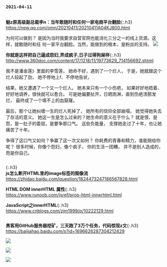 ### `2021-04-11`
```tip
```
**魅z原高级副总裁李n：当年敢随时和任何一家电商平台翻脸**{:.h3}<br>
<https://new.qq.com/omn/20210411/20210411A04KJ800.html>

为何可以做到？
是因为当时我要求自营官网也能消化三分之一的线上货源。这样，就敢随时和任
何一家平台翻脸。当然，能做到的根本，是粉丝的支持。
![](https://inews.gtimg.com/newsapp_bt/0/13397634358/1000)

**你就是这样把自己逼成怨妇,弄成疯子,日子过得狗屎样**{:.h3}<br>
<http://www.360doc.com/content/17/1218/11/19773629_714156692.shtml>

我不是潘金莲》里面的李雪莲，
她命不好，遇到了一个烂人，
于是，她就跟这个烂人较起了劲，
她不停地上f、不停地告状，

结果，她又遭遇了一个又一个烂人。
她本来只有一个小伤疤，
如果好好地捂着、好好地调养，很快就可以愈合。
可是她偏要扯开，日晒雨淋，直到伤疤溃脓发烂，
最终成了一个填不上的血窟窿。

最后，那个让她纠缠一生的烂人死掉了，
她所有的信仰全部崩塌，
她觉得她失去了存活的意义。
她这一生是怎么过来的？她生命的意义在于什么？
就是恨、是怨，是一肚子的委屈，是要争那口气。
这些负能量，
支撑她走过了十年，也让她痛苦了十年。

争得了这口气又如何？争赢了这一次又如何？
你耗费的青春和精力，谁能赔给你呢？
很多时候，你像个怨妇，像个疯子，
你的生活一团糟，
并不是别人造成的，而是你自己。

```note
```
{:.h3}<br>**js怎么断开HTML里的image标签的图像流**
<https://zhidao.baidu.com/question/1824473247186567828.html>

**HTML DOM innerHTML 属性**{:.h3}<br>
<https://www.runoob.com/jsref/prop-html-innerhtml.html>

**JavaScript之innerHTML**{:.h3}<br>
<https://www.cnblogs.com/zjm1999/p/10222129.html>

```tip
```
**黑客用GitHub服务器挖矿，三天跑了3万个任务，代码惊现z文**{:.h3}<br>
<https://baijiahao.baidu.com/s?id=1696626287304212429>

![](http://inews.gtimg.com/newsapp_bt/0/13397634358/)

![](//inews.gtimg.com/newsapp_bt/0/13397634358/)

![](inews.gtimg.com/newsapp_bt/0/13397634358/1000)
